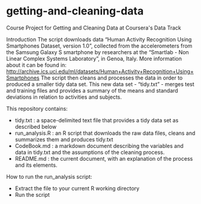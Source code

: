 getting-and-cleaning-data
=========================

Course Project for Getting and Cleaning Data at Coursera's Data Track

Introduction
The script downloads data “Human Activity Recognition Using Smartphones Dataset, version 1.0”, collected from the accelerometers from the Samsung Galaxy S smartphone by researchers at the “Smartlab - Non Linear Complex Systems Laboratory”, in Genoa, Italy. 
More information about it can be found in:
http://archive.ics.uci.edu/ml/datasets/Human+Activity+Recognition+Using+Smartphones
The script then cleans and processes the data in order to produced a smaller tidy data set. This new data set - “tidy.txt” - merges test and training files and provides a summary of the means and standard deviations in relation to activities and subjects.

This repository contains:
- tidy.txt : a space-delimited text file that provides a tidy data set as described below
- run_analysis.R : an R script that downloads the raw data files, cleans and summarizes them and produces tidy.txt
- CodeBook.md : a markdown document describing the variables and data in tidy.txt and the assumptions of the cleaning process. 
- README.md : the current document, with an explanation of the process and its elements. 

How to run the run_analysis script:
-	Extract the file to your current R working directory
-	Run the script
